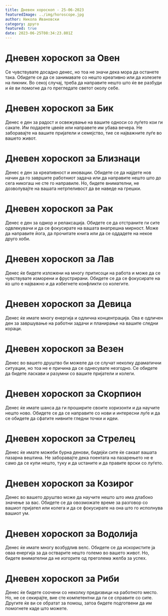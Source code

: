 ```yaml
---
title: Дневен хороскоп - 25-06-2023
featuredImage: ../img/horoscope.jpg
author: Никола Ивановски
category: друго
featured: true
date: 2023-06-25T08:34:23.801Z
---
```

# Дневен хороскоп за Овен

Се чувствувате досадно денес, но тоа не значи дека мора да останете така. Обидете се да се занимавате со нешто креативно или да излезете на пикник. Во секој случај, треба да направите нешто што ќе ве разбуди и ќе ви помогне да го прегледате светот околу себе.

# Дневен хороскоп за Бик

Денес е ден за радост и освежување на вашите односи со луѓето кои ги сакате. Им подарете цвеќе или направете им убава вечера. Не заборавајте на вашите пријатели и семејство, тие се најважните луѓе во вашето живот.

# Дневен хороскоп за Близнаци

Денес е ден за креативност и иновации. Обидете се да најдете нов начин да го завршите работниот задача или да направите нешто што до сега никогаш не сте го направиле. Но, бидете внимателни, не дозволувајте на вашата нетрпеливост да ве наведе на грешки.

# Дневен хороскоп за Рак

Денес е ден за одмор и релаксација. Обидете се да отстраните ги сите одвлекувачи и да се фокусирате на вашата внатрешна мирност. Може да направите йога, да прочитате книга или да се оддадете на некое друго хоби.

# Дневен хороскоп за Лав

Денес ќе бидете изложени на многу притисоци на работа и може да се чувствувате изморени и фрустрирани. Обидете се да се фокусирате на ќо што е најважно и да избегнете конфликти со колегите.

# Дневен хороскоп за Девица

Денес ќе имате многу енергија и одлична концентрација. Ова е одличен ден за завршување на работни задачи и планирање на вашите следни кораци.

# Дневен хороскоп за Везен

Денес во вашето друштво би можеле да се случат неколку драматични ситуации, но тоа не е причина да се однесувате незгодно. Се обидете да бидете ласкави и разумни со вашите пријатели и колеги.

# Дневен хороскоп за Скорпион

Денес ќе имате шанса да ги проширите своите хоризонти и да научите нешто ново. Обидете се да се направите со нови и интересни луѓе и да се обидете да сфатите нивните гледни точки и идеи.

# Дневен хороскоп за Стрелец

Денес ќе имате можеби бурна денови, бидејќи сите ќе сакаат вашата пазарна вештина. Не заборавајте дека поентата на пазарењето не е само да се купи нешто, туку и да uстаните и да правите врски со луѓето.

# Дневен хороскоп за Козирог

Денес во вашето друштво може да научите нешто што има длабоко значење за вас. Обидете се да овозможате време за разговор со вашиот пријател или колега и да се фокусирате на она што го исполнува вашиот ум.

# Дневен хороскоп за Водолија

Денес ќе имате многу возбудлив велс. Обидете се да искористите ја оваа енергија за да остварите нешто големо во вашето живот. Но, бидете внимателни да не изгорите од преголема желба за успех.

# Дневен хороскоп за Риби

Денес ќе бидете соочени со неколку предизвици на работното место. Но, не се секирајте, вие сте компетентни да ги се справите со сите. Другите ќе ви се обратат за помош, затоа бидете подготвени да им помогнете каде што можете.